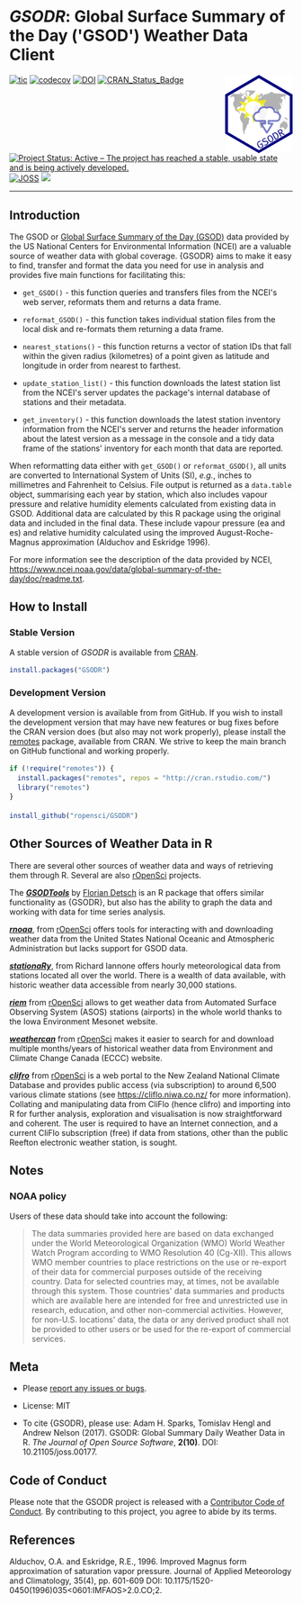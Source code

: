 
<div style="clear:both"><h1><em>GSODR</em>: Global Surface Summary of the Day ('GSOD') Weather Data Client</h1></div>
<img src="man/figures/logo.png" style="float:right;" alt="logo" width="120" />

<!-- badges: start -->

[![tic](https://github.com/ropensci/GSODR/workflows/tic/badge.svg?branch=main)](https://github.com/ropensci/GSODR/actions)
[![codecov](https://codecov.io/gh/ropensci/GSODR/graph/badge.svg?token=7KOFeomenq)](https://codecov.io/gh/ropensci/GSODR)
[![DOI](https://zenodo.org/badge/DOI/10.5281/zenodo.439850.svg)](https://doi.org/10.5281/zenodo.439850) 
[![CRAN_Status_Badge](https://www.r-pkg.org/badges/version/GSODR)](https://cran.r-project.org/package=GSODR)
[![Project Status: Active – The project has reached a stable, usable state and is being actively developed.](https://www.repostatus.org/badges/latest/active.svg)](https://www.repostatus.org/#active) 
[![JOSS](http://joss.theoj.org/papers/10.21105/joss.00177/status.svg)](https://joss.theoj.org/papers/10.21105/joss.00177) 
[![](https://badges.ropensci.org/79_status.svg)](https://github.com/ropensci/software-review/issues/79)

<!-- badges: end -->

--------------------

## Introduction

The GSOD or [Global Surface Summary of the Day (GSOD)](https://www.ncei.noaa.gov/access/metadata/landing-page/bin/iso?id=gov.noaa.ncdc:C00516) data provided by the US National Centers for Environmental Information (NCEI) are a valuable source of weather data with global coverage.
{GSODR} aims to make it easy to find, transfer and format the data you need for use in analysis and provides five main functions for facilitating this:

- `get_GSOD()` - this function queries and transfers files from the NCEI's web server, reformats them and returns a data frame.

- `reformat_GSOD()` - this function takes individual station files from the local disk and re-formats them returning a data frame.

- `nearest_stations()` - this function returns a vector of station IDs that fall within the given radius (kilometres) of a point given as latitude and longitude in order from nearest to farthest.

- `update_station_list()` - this function downloads the latest station list from the NCEI's server updates the package's internal database of stations and their metadata.

- `get_inventory()` - this function downloads the latest station inventory information from the NCEI's server and returns the header information about the latest version as a message in the console and a tidy data frame of the stations' inventory for each month that data are reported.

When reformatting data either with `get_GSOD()` or `reformat_GSOD()`, all units are converted to International System of Units (SI), _e.g._, inches to millimetres and Fahrenheit to Celsius.
File output is returned as a `data.table` object, summarising each year by station, which also includes vapour pressure and relative humidity elements calculated from existing data in GSOD.
Additional data are calculated by this R package using the original data and included in the final data.
These include vapour pressure (ea and es) and relative humidity calculated using the improved August-Roche-Magnus approximation (Alduchov and Eskridge 1996).

For more information see the description of the data provided by NCEI, <https://www.ncei.noaa.gov/data/global-summary-of-the-day/doc/readme.txt>.

## How to Install

### Stable Version

A stable version of _GSODR_ is available from [CRAN](https://cran.r-project.org/package=GSODR).

```r
install.packages("GSODR")
```

### Development Version

A development version is available from from GitHub.
If you wish to install the development version that may have new features or bug fixes before the CRAN version does (but also may not work properly), please install the [remotes](https://github.com/r-lib/remotes) package, available from CRAN.
We strive to keep the main branch on GitHub functional and working properly.

```r
if (!require("remotes")) {
  install.packages("remotes", repos = "http://cran.rstudio.com/")
  library("remotes")
}

install_github("ropensci/GSODR")
```

## Other Sources of Weather Data in R

There are several other sources of weather data and ways of retrieving them through R.
Several are also [rOpenSci](https://ropensci.org) projects.

The [_**GSODTools**_](https://github.com/environmentalinformatics-marburg/GSODTools) by [Florian Detsch](https://github.com/fdetsch) is an R package that offers similar functionality as {GSODR}, but also has the ability to graph the data and working with data for time series analysis.

[_**rnoaa**_](https://CRAN.R-project.org/package=rnoaa), from [rOpenSci](https://docs.ropensci.org/rnoaa/) offers tools for interacting with and downloading weather data from the United States National Oceanic and Atmospheric Administration but lacks support for GSOD data.

[_**stationaRy**_](https://cran.r-project.org/package=stationaRy), from Richard Iannone offers hourly meteorological data from stations located all over the world.
There is a wealth of data available, with historic weather data accessible from nearly 30,000 stations.

[_**riem**_](https://CRAN.R-project.org/package=riem) from [rOpenSci](https://docs.ropensci.org/riem/) allows to get weather data from Automated Surface Observing System (ASOS) stations (airports) in the whole world thanks to the Iowa Environment Mesonet website.

[_**weathercan**_](https://CRAN.R-project.org/package=weathercan) from [rOpenSci](https://github.com/ropensci/weathercan) makes it easier to search for and download multiple months/years of historical weather data from Environment and Climate Change Canada (ECCC) website.

[_**clifro**_](https://CRAN.R-project.org/package=clifro) from [rOpenSci](https://docs.ropensci.org/clifro/) is a web portal to the New Zealand National Climate Database and provides public access (via subscription) to around 6,500 various climate stations (see <https://cliflo.niwa.co.nz/> for more information).
Collating and manipulating data from CliFlo (hence clifro) and importing into R for further analysis, exploration and visualisation is now straightforward and coherent.
The user is required to have an Internet connection, and a current CliFlo subscription (free) if data from stations, other than the public Reefton electronic weather station, is sought.

## Notes

### NOAA policy

Users of these data should take into account the following:

> The data summaries provided here are based on data exchanged under the World Meteorological Organization (WMO) World Weather Watch Program according to WMO Resolution 40 (Cg-XII). This allows WMO member countries to place restrictions on the use or re-export of their data for commercial purposes outside of the receiving country.
Data for selected countries may, at times, not be available through this system.
Those countries' data summaries and products which are available here are intended for free and unrestricted use in research, education, and other non-commercial activities.
However, for non-U.S. locations' data, the data or any derived product shall not be provided to other users or be used for the re-export of commercial services.

## Meta

- Please [report any issues or bugs](https://github.com/ropensci/GSODR/issues).

- License: MIT

- To cite {GSODR}, please use: Adam H. Sparks, Tomislav Hengl and Andrew Nelson (2017). GSODR: Global Summary Daily Weather Data in R. _The Journal of Open Source Software_, **2(10)**. DOI: 10.21105/joss.00177.

## Code of Conduct
  
Please note that the GSODR project is released with a [Contributor Code of Conduct](https://contributor-covenant.org/version/2/0/CODE_OF_CONDUCT.html). By contributing to this project, you agree to abide by its terms.

## References

Alduchov, O.A. and Eskridge, R.E., 1996. Improved Magnus form approximation of saturation vapor pressure. Journal of Applied Meteorology and Climatology, 35(4), pp. 601-609 DOI: 10.1175/1520-0450(1996)035<0601:IMFAOS>2.0.CO;2.
